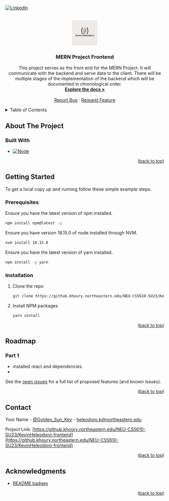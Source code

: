 <a name="readme-top"></a>
[![LinkedIn][linkedin-shield]][linkedin-url]

<!-- PROJECT LOGO -->
<br />
<div align="center">
  <a href="https://github.khoury.northeastern.edu/NEU-CS5610-SU23/KevinHeleodoro-backend">
    <img src="src/img/readme/logo.png" alt="Logo" width="80" height="80">
  </a>

<h3 align="center">MERN Project Frontend</h3>

  <p align="center">
    This project serves as the front end for the MERN Project. It will communicate with the backend and serve data to the client. There will be multiple stages of the implementation of the backend which will be documented in chronological order.
    <br />
    <a href="https://github.khoury.northeastern.edu/NEU-CS5610-SU23/KevinHeleodoro-frontend"><strong>Explore the docs »</strong></a>
    <br />
    <br />
    <!-- <a href="https://github.com/github_username/repo_name">View Demo</a>
    · -->
    <a href="https://github.khoury.northeastern.edu/NEU-CS5610-SU23/KevinHeleodoro-frontend/issues">Report Bug</a>
    ·
    <a href="https://github.khoury.northeastern.edu/NEU-CS5610-SU23/KevinHeleodoro-frontend/issues">Request Feature</a>
  </p>
</div>

<!-- TABLE OF CONTENTS -->
<details>
  <summary>Table of Contents</summary>
  <ol>
    <li>
      <a href="#about-the-project">About The Project</a>
      <ul>
        <li><a href="#built-with">Built With</a></li>
      </ul>
    </li>
    <li>
      <a href="#getting-started">Getting Started</a>
      <ul>
        <li><a href="#prerequisites">Prerequisites</a></li>
        <li><a href="#installation">Installation</a></li>
      </ul>
    </li>
    <li><a href="#roadmap">Roadmap</a></li>
    <li><a href="#contact">Contact</a></li>
    <li><a href="#acknowledgments">Acknowledgments</a></li>
  </ol>
</details>

<!-- ABOUT THE PROJECT -->

## About The Project

<!-- <p align="right">(<a href="#readme-top">back to top</a>)</p> -->

### Built With

-   [![Node][Node.js]][Node-url]

<p align="right">(<a href="#readme-top">back to top</a>)</p>

<!-- GETTING STARTED -->

## Getting Started

To get a local copy up and running follow these simple example steps.

### Prerequisites

Ensure you have the latest version of npm installed.

```sh
npm install npm@latest -g
```

Ensure you have version 18.15.0 of node installed through NVM.

```sh
nvm install 18.15.0
```

Ensure you have the latest version of yarn installed.

```sh
npm install -g yarn
```

### Installation

1. Clone the repo
    ```sh
    git clone https://github.khoury.northeastern.edu/NEU-CS5610-SU23/KevinHeleodoro-frontend.git
    ```
2. Install NPM packages
    ```sh
    yarn install
    ```

<p align="right">(<a href="#readme-top">back to top</a>)</p>

<!-- USAGE EXAMPLES
## Usage

Use this space to show useful examples of how a project can be used. Additional screenshots, code examples and demos work well in this space. You may also link to more resources.

_For more examples, please refer to the [Documentation](https://example.com)_

<p align="right">(<a href="#readme-top">back to top</a>)</p> -->

<!-- ROADMAP -->

## Roadmap

### Part 1

-   installed react and dependencies
-

<!-- - [x] Set up backend directory
- [x] Install dependencies
- [x] Create base api and dao files
- [x] Restore dump file for movies database

![Directory Structure][backend-structure-screenshot]

![MongoDB Compass][mongo-restore-compass-screenshot] -->

See the [open issues](https://github.khoury.northeastern.edu/NEU-CS5610-SU23/KevinHeleodoro-frontend/issues) for a full list of proposed features (and known issues).

<p align="right">(<a href="#readme-top">back to top</a>)</p>

<!-- CONTACT -->

## Contact

Your Name - [@Golden_Sun_Kev](https://twitter.com/Golden_Sun_Kev) - heleodoro.k@northeastern.edu

Project Link: [https://github.khoury.northeastern.edu/NEU-CS5610-SU23/KevinHeleodoro-frontend](https://github.khoury.northeastern.edu/NEU-CS5610-SU23/KevinHeleodoro-frontend)

<p align="right">(<a href="#readme-top">back to top</a>)</p>

<!-- ACKNOWLEDGMENTS -->

## Acknowledgments

-   [README badges](https://dev.to/envoy_/150-badges-for-github-pnk)
    <!-- * []() -->
    <!-- * []() -->

<p align="right">(<a href="#readme-top">back to top</a>)</p>

<!-- MARKDOWN LINKS & IMAGES -->

[linkedin-shield]: https://img.shields.io/badge/-LinkedIn-black.svg?style=for-the-badge&logo=linkedin&colorB=555
[linkedin-url]: https://linkedin.com/in/kevin-heleodoro
[Node.js]: https://img.shields.io/badge/Node.js-43853D?style=for-the-badge&logo=node.js&logoColor=white
[Node-url]: https://nodejs.org/en
